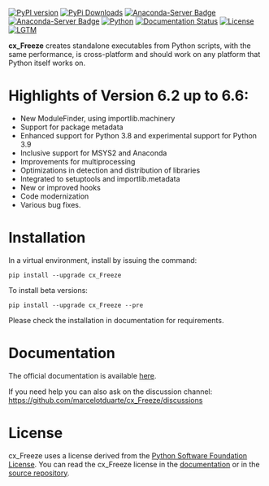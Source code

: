 [![PyPI version](https://img.shields.io/pypi/v/cx_Freeze)](https://pypi.org/project/cx-freeze/)
[![PyPi Downloads](https://img.shields.io/pypi/dm/cx_Freeze)](https://pypistats.org/packages/cx-freeze)
[![Anaconda-Server Badge](https://anaconda.org/conda-forge/cx_freeze/badges/version.svg)](https://anaconda.org/conda-forge/cx_freeze)
[![Anaconda-Server Badge](https://anaconda.org/conda-forge/cx_freeze/badges/downloads.svg)](https://anaconda.org/conda-forge/cx_freeze)
[![Python](https://img.shields.io/pypi/pyversions/cx-freeze)](https://www.python.org/)
[![Documentation Status](https://readthedocs.org/projects/cx-freeze/badge/?version=latest)](https://cx-freeze.readthedocs.io/en/latest/?badge=latest)
[![License](https://img.shields.io/pypi/l/cx_Freeze.svg)](https://pypi.org/project/cx-Freeze/)
[![LGTM](https://img.shields.io/lgtm/grade/python/g/marcelotduarte/cx_Freeze.svg?logo=lgtm&logoWidth=18)](https://lgtm.com/projects/g/marcelotduarte/cx_Freeze)


**cx\_Freeze** creates standalone executables from Python scripts, with the same
performance, is cross-platform and should work on any platform that Python
itself works on.

# Highlights of Version 6.2 up to 6.6:
- New ModuleFinder, using importlib.machinery
- Support for package metadata
- Enhanced support for Python 3.8 and experimental support for Python 3.9
- Inclusive support for MSYS2 and Anaconda
- Improvements for multiprocessing
- Optimizations in detection and distribution of libraries
- Integrated to setuptools and importlib.metadata
- New or improved hooks
- Code modernization
- Various bug fixes.

# Installation

In a virtual environment, install by issuing the command:

```
pip install --upgrade cx_Freeze
```

To install beta versions:
```
pip install --upgrade cx_Freeze --pre
```

Please check the installation in documentation for requirements.

# Documentation

The official documentation is available
[here](https://cx-freeze.readthedocs.io).

If you need help you can also ask on the discussion channel:
https://github.com/marcelotduarte/cx_Freeze/discussions

# License

cx\_Freeze uses a license derived from the
[Python Software Foundation License](https://www.python.org/psf/license).
You can read the cx\_Freeze license in the
[documentation](https://cx-freeze.readthedocs.io/en/latest/license.html)
or in the [source repository](doc/src/license.rst).

